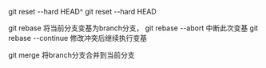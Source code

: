 git reset --hard HEAD^
git reset --hard HEAD

git rebase <branch> 将当前分支变基为branch分支，
git rebase --abort 中断此次变基
git rebase --continue 修改冲突后继续执行变基

git merge <branch> 将branch分支合并到当前分支
